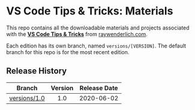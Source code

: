 # VS Code Tips & Tricks: Materials

This repo contains all the downloadable materials and projects associated with the **[VS Code Tips & Tricks](https://www.raywenderlich.com/9529598-vs-code-tips-tricks)** from [raywenderlich.com](https://www.raywenderlich.com).

Each edition has its own branch, named `versions/[VERSION]`. The default branch for this repo is for the most recent edition.

## Release History

| Branch                                                                                   | Version | Release Date |
| ---------------------------------------------------------------------------------------- |:-------:|:------------:|
| [versions/1.0](https://github.com/raywenderlich/video-fvstt-materials/tree/versions/1.0) | 1.0     | 2020-06-02   |
